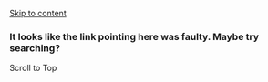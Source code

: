 [Skip to content](https://shivasadhana.in/squad#content "Skip to content")

### It looks like the link pointing here was faulty. Maybe try searching?

Scroll to Top